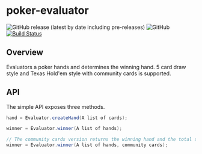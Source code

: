 
# poker-evaluator

![GitHub release (latest by date including pre-releases)](https://img.shields.io/github/v/release/chrisdimaio/poker-evaluator?include_prereleases)
![GitHub](https://img.shields.io/github/license/chrisdimaio/poker-evaluator)
[![Build Status](https://travis-ci.com/chrisdimaio/poker-evaluator.svg?branch=master)](https://travis-ci.com/chrisdimaio/poker-evaluator)

## Overview
Evaluators a poker hands and determines the winning hand. 5 card draw style and Texas Hold'em style with community cards is supported.

## API
The simple API exposes three methods.

```java
hand = Evaluator.createHand(A list of cards);
```

```java
winner = Evaluator.winner(A list of hands);
```

```java
// The community cards version returns the winning hand and the total set of cards that won the hand.
winner = Evaluator.winner(A list of hands, community cards);
```


